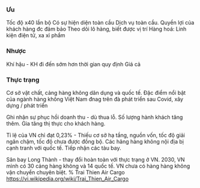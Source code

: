 
### Ưu
Tốc độ x40 lần bộ
Có sự hiện diện toàn cầu
Dịch vụ toàn cầu.
Quyền lợi của khách hàng đc đảm bảo
Theo dõi lô hàng, biết được vị trí
Hàng hoá: Linh kiện điện tử, xa xỉ phẩm
### Nhược
Khí hậu - KH đi đến sớm hơn thời gian quy định
Giá cả
### Thực trạng
Cơ sở vật chất, cảng hàng không dân dụng và quốc tế. Đặc điểm nổi bật của ngành hàng không Việt Nam đnag trên đà phát triển sau Covid, xây dựng / phát triển 

Ghi nhận sự phục hồi doanh thu - dù thua lỗ. Số lượng hành khách tăng thêm.
Gia tăng thị thực cho khách hàng.

Tỉ lệ của VN chỉ đạt 0,23% - Thiếu cơ sở hạ tầng, nguồn vốn, tốc độ giải ngân chậm, tốc độ chưa được đồng bộ. Các hãng hàng không nội địa bị cạnh tranh với quốc tế. 
Tiếp nhận các tàu bay.

Sân bay Long Thành - thay đổi hoàn toàn với thực trạng ở VN.
2030, VN mình có 30 cảng hàng không và 14 quốc tế. 
VN chưa có hàng hàng không vận chuyển chuyên biệt.
% Trai Thien Air Cargo https://vi.wikipedia.org/wiki/Trai_Thien_Air_Cargo
 